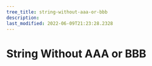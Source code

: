 ```yaml
---
tree_title: string-without-aaa-or-bbb
description: 
last_modified: 2022-06-09T21:23:28.2328
---
```


# String Without AAA or BBB
